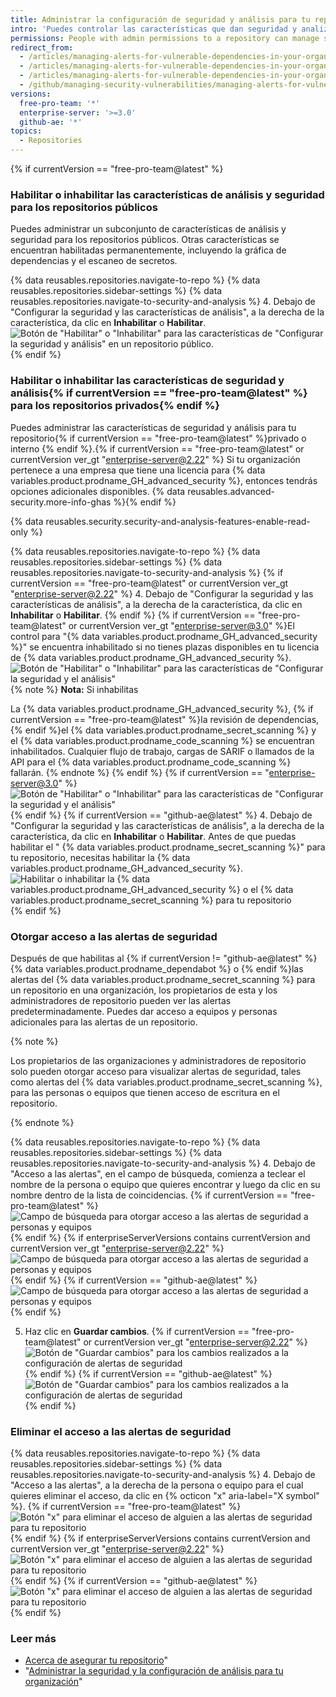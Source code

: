 ```yaml
---
title: Administrar la configuración de seguridad y análisis para tu repositorio
intro: 'Puedes controlar las características que dan seguridad y analizan tu código en tu proyecto dentro de {% data variables.product.prodname_dotcom %}.'
permissions: People with admin permissions to a repository can manage security and analysis settings for the repository.
redirect_from:
  - /articles/managing-alerts-for-vulnerable-dependencies-in-your-organization-s-repositories/
  - /articles/managing-alerts-for-vulnerable-dependencies-in-your-organizations-repositories/
  - /articles/managing-alerts-for-vulnerable-dependencies-in-your-organization
  - /github/managing-security-vulnerabilities/managing-alerts-for-vulnerable-dependencies-in-your-organization
versions:
  free-pro-team: '*'
  enterprise-server: '>=3.0'
  github-ae: '*'
topics:
  - Repositories
---
```


{% if currentVersion == "free-pro-team@latest" %}
### Habilitar o inhabilitar las características de análisis y seguridad para los repositorios públicos

Puedes administrar un subconjunto de características de análisis y seguridad para los repositorios públicos. Otras características se encuentran habilitadas permanentemente, incluyendo la gráfica de dependencias y el escaneo de secretos.

{% data reusables.repositories.navigate-to-repo %}
{% data reusables.repositories.sidebar-settings %}
{% data reusables.repositories.navigate-to-security-and-analysis %}
4. Debajo de "Configurar la seguridad y las características de análisis", a la derecha de la característica, da clic en **Inhabilitar** o **Habilitar**. ![Botón de "Habilitar" o "Inhabilitar" para las características de "Configurar la seguridad y análisis" en un repositorio público.](/assets/images/help/repository/security-and-analysis-disable-or-enable-dotcom-public.png)
{% endif %}

### Habilitar o inhabilitar las características de seguridad y análisis{% if currentVersion == "free-pro-team@latest" %} para los repositorios privados{% endif %}

Puedes administrar las características de seguridad y análisis para tu repositorio{% if currentVersion == "free-pro-team@latest" %}privado o interno {% endif %}.{% if currentVersion == "free-pro-team@latest" or currentVersion ver_gt "enterprise-server@2.22" %} Si tu organización pertenece a una empresa que tiene una licencia para {% data variables.product.prodname_GH_advanced_security %}, entonces tendrás opciones adicionales disponibles. {% data reusables.advanced-security.more-info-ghas %}{% endif %}

{% data reusables.security.security-and-analysis-features-enable-read-only %}

{% data reusables.repositories.navigate-to-repo %}
{% data reusables.repositories.sidebar-settings %}
{% data reusables.repositories.navigate-to-security-and-analysis %}
{% if currentVersion == "free-pro-team@latest" or currentVersion ver_gt "enterprise-server@2.22" %}
4. Debajo de "Configurar la seguridad y las características de análisis", a la derecha de la característica, da clic en **Inhabilitar** o **Habilitar**.
{% endif %} {% if currentVersion == "free-pro-team@latest" or currentVersion ver_gt "enterprise-server@3.0" %}El control para "{% data variables.product.prodname_GH_advanced_security %}" se encuentra inhabilitado si no tienes plazas disponibles en tu licencia de {% data variables.product.prodname_GH_advanced_security %}.
  ![Botón de "Habilitar" o "Inhabilitar" para las características de "Configurar la seguridad y el análisis"](/assets/images/help/repository/security-and-analysis-disable-or-enable-dotcom-private.png)
  {% note %}
**Nota:** Si inhabilitas

  La {% data variables.product.prodname_GH_advanced_security %}, {% if currentVersion == "free-pro-team@latest" %}la revisión de dependencias, {% endif %}el {% data variables.product.prodname_secret_scanning %} y el {% data variables.product.prodname_code_scanning %} se encuentran inhabilitados. Cualquier flujo de trabajo, cargas de SARIF o llamados de la API para el {% data variables.product.prodname_code_scanning %} fallarán.
  {% endnote %}
  {% endif %}
  {% if currentVersion == "enterprise-server@3.0" %}
  ![Botón de "Habilitar" o "Inhabilitar" para las características de "Configurar la seguridad y el análisis"](/assets/images/help/repository/security-and-analysis-disable-or-enable-ghe.png)
  {% endif %}
  {% if currentVersion == "github-ae@latest" %}
4. Debajo de "Configurar la seguridad y las características de análisis", a la derecha de la característica, da clic en **Inhabilitar** o **Habilitar**. Antes de que puedas habilitar el "
{% data variables.product.prodname_secret_scanning %}" para tu repositorio, necesitas habilitar la {% data variables.product.prodname_GH_advanced_security %}.
   ![Habilitar o inhabilitar la {% data variables.product.prodname_GH_advanced_security %} o el {% data variables.product.prodname_secret_scanning %} para tu repositorio](/assets/images/enterprise/github-ae/repository/enable-ghas-secret-scanning-ghae.png)
  {% endif %}

### Otorgar acceso a las alertas de seguridad

Después de que habilitas al {% if currentVersion != "github-ae@latest" %}{% data variables.product.prodname_dependabot %} o {% endif %}las alertas del {% data variables.product.prodname_secret_scanning %} para un repositorio en una organización, los propietarios de esta y los administradores de repositorio pueden ver las alertas predeterminadamente. Puedes dar acceso a equipos y personas adicionales para las alertas de un repositorio.

{% note %}

Los propietarios de las organizaciones y administradores de repositorio solo pueden otorgar acceso para visualizar alertas de seguridad, tales como alertas del {% data variables.product.prodname_secret_scanning %}, para las personas o equipos que tienen acceso de escritura en el repositorio.

{% endnote %}

{% data reusables.repositories.navigate-to-repo %}
{% data reusables.repositories.sidebar-settings %}
{% data reusables.repositories.navigate-to-security-and-analysis %}
4. Debajo de "Acceso a las alertas", en el campo de búsqueda, comienza a teclear el nombre de la persona o equipo que quieres encontrar y luego da clic en su nombre dentro de la lista de coincidencias.
   {% if currentVersion == "free-pro-team@latest" %}
   ![Campo de búsqueda para otorgar acceso a las alertas de seguridad a personas y equipos](/assets/images/help/repository/security-and-analysis-security-alerts-person-or-team-search.png)
   {% endif %}
   {% if enterpriseServerVersions contains currentVersion and currentVersion ver_gt "enterprise-server@2.22" %}
   ![Campo de búsqueda para otorgar acceso a las alertas de seguridad a personas y equipos](/assets/images/help/repository/security-and-analysis-security-alerts-person-or-team-search-ghe.png)
   {% endif %}
   {% if currentVersion == "github-ae@latest" %}
   ![Campo de búsqueda para otorgar acceso a las alertas de seguridad a personas y equipos](/assets/images/enterprise/github-ae/repository/security-and-analysis-security-alerts-person-or-team-search-ghae.png)
   {% endif %}

5. Haz clic en **Guardar cambios**.
   {% if currentVersion == "free-pro-team@latest" or currentVersion ver_gt "enterprise-server@2.22" %}
   ![Botón de "Guardar cambios" para los cambios realizados a la configuración de alertas de seguridad](/assets/images/help/repository/security-and-analysis-security-alerts-save-changes.png)
   {% endif %}
    {% if currentVersion == "github-ae@latest" %}
   ![Botón de "Guardar cambios" para los cambios realizados a la configuración de alertas de seguridad](/assets/images/enterprise/github-ae/repository/security-and-analysis-security-alerts-save-changes-ghae.png)
   {% endif %}

### Eliminar el acceso a las alertas de seguridad

{% data reusables.repositories.navigate-to-repo %}
{% data reusables.repositories.sidebar-settings %}
{% data reusables.repositories.navigate-to-security-and-analysis %}
4. Debajo de "Acceso a las alertas", a la derecha de la persona o equipo para el cual quieres eliminar el acceso, da clic en
{% octicon "x" aria-label="X symbol" %}.
   {% if currentVersion == "free-pro-team@latest" %}
   ![Botón "x" para eliminar el acceso de alguien a las alertas de seguridad para tu repositorio](/assets/images/help/repository/security-and-analysis-security-alerts-username-x.png)
   {% endif %}
   {% if enterpriseServerVersions contains currentVersion and currentVersion ver_gt "enterprise-server@2.22" %}
   ![Botón "x" para eliminar el acceso de alguien a las alertas de seguridad para tu repositorio](/assets/images/help/repository/security-and-analysis-security-alerts-username-x-ghe.png)
   {% endif %}
   {% if currentVersion == "github-ae@latest" %}
   ![Botón "x" para eliminar el acceso de alguien a las alertas de seguridad para tu repositorio](/assets/images/enterprise/github-ae/repository/security-and-analysis-security-alerts-username-x-ghae.png)
   {% endif %}

### Leer más

- [Acerca de asegurar tu repositorio](/github/administering-a-repository/about-securing-your-repository)"
- "[Administrar la seguridad y la configuración de análisis para tu organización](/organizations/keeping-your-organization-secure/managing-security-and-analysis-settings-for-your-organization)"
